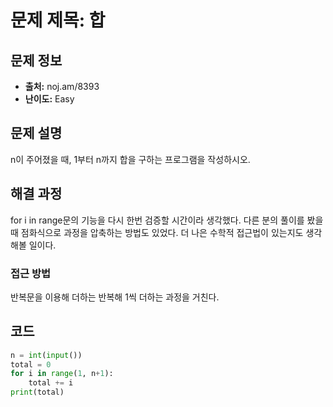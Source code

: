 # 문제 제목: 합

## 문제 정보

- **출처:** noj.am/8393
- **난이도:** Easy

## 문제 설명

n이 주어졌을 때, 1부터 n까지 합을 구하는 프로그램을 작성하시오.

## 해결 과정

for i in range문의 기능을 다시 한번 검증할 시간이라 생각했다.
다른 분의 풀이를 봤을때 점화식으로 과정을 압축하는 방법도 있었다.
더 나은 수학적 접근법이 있는지도 생각해볼 일이다.

### 접근 방법

반복문을 이용해 더하는 반복해 1씩 더하는 과정을 거친다.

## 코드

```python
n = int(input())
total = 0
for i in range(1, n+1):
    total += i
print(total)
```
